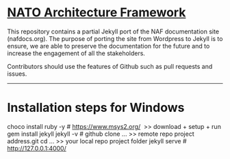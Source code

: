 # [NATO Architecture Framework](http://nafdocs.github.io)


This repository contains a partial Jekyll port of the NAF
documentation site (nafdocs.org). The purpose of porting the site from
Wordpress to Jekyll is to ensure, we are able to preserve the
documentation for the future and to increase the engagement of all the
stakeholders.

Contributors should use the features of Github such as pull requests and issues.

-----------------------------------------------------------------
# Installation steps for Windows
﻿﻿﻿choco install ruby -y
﻿# ﻿https://www.msys2.org/ ﻿ >> download + setup + run
﻿﻿gem install jekyll
﻿﻿jekyll -v
﻿﻿# github clone ... >> remote repo project address.git
﻿﻿cd ... >> your local repo project folder
﻿﻿jekyll serve
﻿# ﻿﻿http://127.0.0.1:4000/
